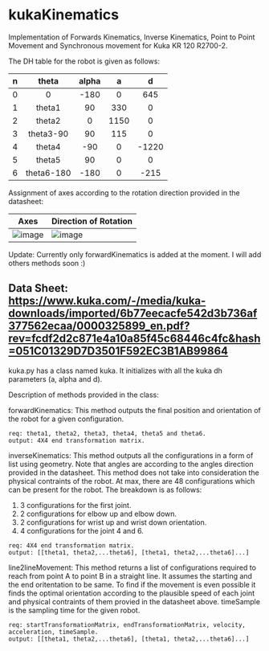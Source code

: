 # kukaKinematics
Implementation of Forwards Kinematics, Inverse Kinematics, Point to Point Movement and Synchronous movement for Kuka KR 120 R2700-2.

The DH table for the robot is given as follows:

| n     | theta | alpha |   a   |   d   |
| :---: | :---: | :---: | :---: | :---: |
|0    |    0      |     -180 |       0  |  645|
|1    |  theta1   |      90  |     330  |  0  |
|2    |theta2     |    0     |    1150  |  0  |
|3    |theta3-90  |    90    |     115  |  0  |  
|4    |theta4     |   -90    |       0  |-1220|
|5    |theta5     |    90    |       0  |  0  |
|6    |theta6-180 |  -180    |       0  |-215 |
    
Assignment of axes according to the rotation direction provided in the datasheet:

|Axes |Direction of Rotation|
| --- | --- |
| ![image](https://user-images.githubusercontent.com/94879785/147395487-c9e08529-fc3f-451a-a370-28eff9a59892.png) | ![image](https://user-images.githubusercontent.com/94879785/147395506-d4504a08-8709-4169-8d49-65d2ea82109d.png) |



Update: Currently only forwardKinematics is added at the moment. I will add others methods soon :)

Data Sheet:
https://www.kuka.com/-/media/kuka-downloads/imported/6b77eecacfe542d3b736af377562ecaa/0000325899_en.pdf?rev=fcdf2d2c871e4a10a85f45c68446c4fc&hash=051C01329D7D3501F592EC3B1AB99864
------------------------------------------------------------------------------------------------------------------------------------
kuka.py has a class named kuka. It initializes with all the kuka dh parameters (a, alpha and d).

Description of methods provided in the class:

forwardKinematics: This method outputs the final position and orientation of the robot for a given configuration.
    
    req: theta1, theta2, theta3, theta4, theta5 and theta6.
    output: 4X4 end transformation matrix.
 
 
 inverseKinematics: This method outputs all the configurations in a form of list using geometry. Note that angles are according 
 to the angles direction provided in the datasheet. This method does not take into consideration the physical contraints of the robot.
 At max, there are 48 configurations which can be present for the robot. The breakdown is as follows:
 
   1. 3 configurations for the first joint.
   2. 2 configurations for elbow up and elbow down.
   3. 2 configurations for wrist up and wrist down orientation.
   4. 4 configurations for the joint 4 and 6.

    req: 4X4 end transformation matrix.
    output: [[theta1, theta2,...theta6], [theta1, theta2,...theta6]...]
    
line2lineMovement: This method returns a list of configurations required to reach from point A to point B in a straight line. It assumes the 
starting and the end oritentation to be same. To find if the movement is even possible it finds the optimal orientation according to the plausible speed of each joint and physical contraints of them provied in the datasheet above. timeSample is the sampling time for the given robot.

    req: startTransformationMatrix, endTransformationMatrix, velocity, acceleration, timeSample.
    output: [[theta1, theta2,...theta6], [theta1, theta2,...theta6]...]


